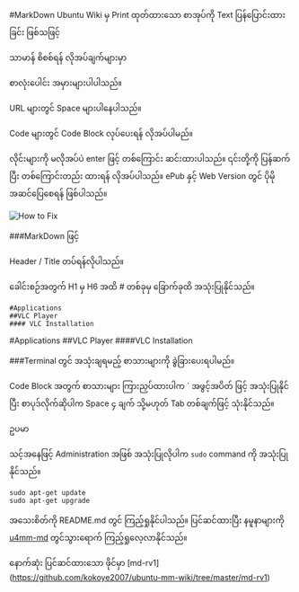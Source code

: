 #MarkDown
Ubuntu Wiki မှ Print ထုတ်ထားသော စာအုပ်ကို Text ပြန်ပြောင်းထားခြင်း ဖြစ်သဖြင့် 

သာမာန် စိစစ်ရန် လိုအပ်ချက်များမှာ


စာလုံးပေါင်း အမှားများပါပါသည်။


URL များတွင် Space များပါနေပါသည်။


Code များတွင် Code Block လုပ်ပေးရန် လိုအပ်ပါမည်။


လိုင်းများကို မလိုအပ်ပဲ enter ဖြင့် တစ်ကြောင်း ဆင်းထားပါသည်။ ၎င်းတို့ကို ပြန်ဆက်ပြီး တစ်ကြောင်းတည်း ထားရန် လိုအပ်ပါသည်။ ePub နှင့် Web Version တွင် ပိုမို အဆင်ပြေစေရန် ဖြစ်ပါသည်။


![How to Fix](./howtofix.png "How to Fix")


###MarkDown ဖြင့်


Header / Title တပ်ရန်လိုပါသည်။


ခေါင်းစဉ်အတွက် H1 မှ H6 အထိ # တစ်ခုမှ ခြောက်ခုထိ အသုံးပြုနိုင်သည်။

	#Applications
	##VLC Player
	#### VLC Installation


#Applications
##VLC Player
####VLC Installation




###Terminal တွင် အသုံးချရမည့် စာသားများကို ခွဲခြားပေးရပါမည်။

Code Block အတွက် စာသားများ ကြားညှပ်ထားပါက ` အဖွင့်အပိတ် ဖြင့် အသုံးပြုနိုင်ပြီး စာပုဒ်လိုက်ဆိုပါက Space ၄ ချက် သို့မဟုတ် Tab တစ်ချက်ဖြင့် သုံးနိုင်သည်။

ဥပမာ

သင့်အနေဖြင့် Administration အဖြစ် အသုံးပြုလိုပါက `sudo` command ကို အသုံးပြုနိုင်သည်။ 

	sudo apt-get update
	sudo apt-get upgrade


အသေးစိတ်ကို README.md တွင် ကြည့်ရှုနိုင်ပါသည်။
ပြင်ဆင်ထားပြီး နမူနာများကို [u4mm-md](./u4mm-md) တွင်သွားရောက် ကြည့်ရှုလေ့လာနိုင်သည်။

နောက်ဆုံး ပြင်ဆင်ထားသော ဖိုင်မှာ [md-rv1] (https://github.com/kokoye2007/ubuntu-mm-wiki/tree/master/md-rv1)
